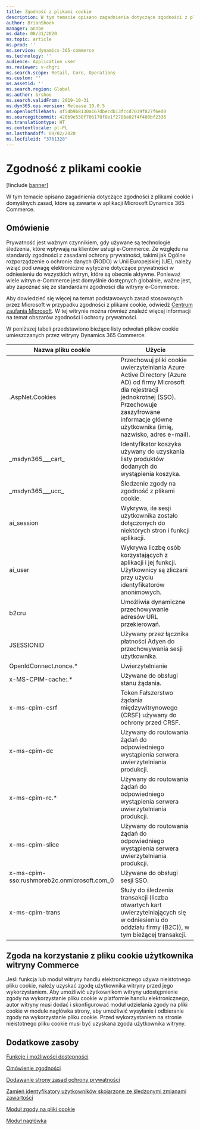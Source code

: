 ```yaml
---
title: Zgodność z plikami cookie
description: W tym temacie opisano zagadnienia dotyczące zgodności z plikami cookie i domyślnych zasad, które są zawarte w aplikacji Microsoft Dynamics 365 Commerce.
author: BrianShook
manager: annbe
ms.date: 08/31/2020
ms.topic: article
ms.prod: ''
ms.service: dynamics-365-commerce
ms.technology: ''
audience: Application user
ms.reviewer: v-chgri
ms.search.scope: Retail, Core, Operations
ms.custom: ''
ms.assetid: ''
ms.search.region: Global
ms.author: brshoo
ms.search.validFrom: 2019-10-31
ms.dyn365.ops.version: Release 10.0.5
ms.openlocfilehash: 4f54b9b8130a167dbecdb13fccd7039f827f6ed0
ms.sourcegitcommit: 420b9e538f706178f8e1f2786e02f4f400bf2336
ms.translationtype: HT
ms.contentlocale: pl-PL
ms.lasthandoff: 09/02/2020
ms.locfileid: "3761328"
---
```

# <a name="cookie-compliance"></a>Zgodność z plikami cookie

[!include [banner](includes/banner.md)]

W tym temacie opisano zagadnienia dotyczące zgodności z plikami cookie i domyślnych zasad, które są zawarte w aplikacji Microsoft Dynamics 365 Commerce.

## <a name="overview"></a>Omówienie

Prywatność jest ważnym czynnikiem, gdy używane są technologie śledzenia, które wpływają na klientów usługi e-Commerce. Ze względu na standardy zgodności z zasadami ochrony prywatności, takimi jak Ogólne rozporządzenie o ochronie danych (RODO) w Unii Europejskiej (UE), należy wziąć pod uwagę elektroniczne wytyczne dotyczące prywatności w odniesieniu do wszystkich witryn, które są obecnie aktywne. Ponieważ wiele witryn e-Commerce jest domyślnie dostępnych globalnie, ważne jest, aby zapoznać się ze standardami zgodności dla witryny e-Commerce.

Aby dowiedzieć się więcej na temat podstawowych zasad stosowanych przez Microsoft w przypadku zgodności z plikami cookie, odwiedź [Centrum zaufania Microsoft](https://www.microsoft.com/trust-center). W tej witrynie można również znaleźć więcej informacji na temat obszarów zgodności i ochrony prywatności.

W poniższej tabeli przedstawiono bieżące listy odwołań plików cookie umieszczanych przez witryny Dynamics 365 Commerce.

| Nazwa pliku cookie                               | Użycie                                                        |
| ------------------------------------------- | ------------------------------------------------------------ |
| .AspNet.Cookies                             | Przechowuj pliki cookie uwierzytelniania Azure Active Directory (Azure AD) od firmy Microsoft dla rejestracji jednokrotnej (SSO). Przechowuje zaszyfrowane informacje główne użytkownika (imię, nazwisko, adres e-mail). |
| &#95;msdyn365___cart&#95;                           | Identyfikator koszyka używany do uzyskania listy produktów dodanych do wystąpienia koszyka. |
| &#95;msdyn365___ucc&#95;                            | Śledzenie zgody na zgodność z plikami cookie.                          |
| ai_session                                  | Wykrywa, ile sesji użytkownika zostało dołączonych do niektórych stron i funkcji aplikacji. |
| ai_user                                     | Wykrywa liczbę osób korzystających z aplikacji i jej funkcji. Użytkownicy są zliczani przy użyciu identyfikatorów anonimowych. |
| b2cru                                       | Umożliwia dynamiczne przechowywanie adresów URL przekierowań.                              |
| JSESSIONID                                  | Używany przez łącznika płatności Adyen do przechowywania sesji użytkownika.       |
| OpenIdConnect.nonce.&#42;                       | Uwierzytelnianie                                               |
| x-MS-CPIM-cache:.&#42;                          | Używane do obsługi stanu żądania.                      |
| x-ms-cpim-csrf                              | Token Fałszerstwo żądania międzywitrynowego (CRSF) używany do ochrony przed CRSF.     |
| x-ms-cpim-dc                                | Używany do routowania żądań do odpowiedniego wystąpienia serwera uwierzytelniania produkcji. |
| x-ms-cpim-rc.&#42;                              | Używany do routowania żądań do odpowiedniego wystąpienia serwera uwierzytelniania produkcji. |
| x-ms-cpim-slice                             | Używany do routowania żądań do odpowiedniego wystąpienia serwera uwierzytelniania produkcji. |
| x-ms-cpim-sso:rushmoreb2c.onmicrosoft.com_0 | Używane do obsługi sesji SSO.                        |
| x-ms-cpim-trans                             | Służy do śledzenia transakcji (liczba otwartych kart uwierzytelniających się w odniesieniu do oddziału firmy (B2C)), w tym bieżącej transakcji. |

## <a name="site-user-cookie-consent-on-an-e-commerce-site"></a>Zgoda na korzystanie z pliku cookie użytkownika witryny Commerce 

Jeśli funkcja lub moduł witryny handlu elektronicznego używa nieistotnego pliku cookie, należy uzyskać zgodę użytkownika witryny przed jego wykorzystaniem. Aby umożliwić użytkownikom witryny udostępnienie zgody na wykorzystanie pliku cookie w platformie handlu elektronicznego, autor witryny musi dodać i skonfigurować moduł udzielania zgody na pliki cookie w module nagłówka strony, aby umożliwić wysyłanie i odbieranie zgody na wykorzystanie pliku cookie. Przed wykorzystaniem na stronie nieistotnego pliku cookie musi być uzyskana zgoda użytkownika witryny.

## <a name="additional-resources"></a>Dodatkowe zasoby

[Funkcje i możliwości dostępności](accessibility.md)

[Omówienie zgodności](compliance-overview.md)

[Dodawanie strony zasad ochrony prywatności](add-privacy-page.md)

[Zamień identyfikatory użytkowników skojarzone ze śledzonymi zmianami zawartości](replace-IDs-tracked-changes.md)

[Moduł zgody na pliki cookie](cookie-consent-module.md) 
 
[Moduł nagłówka](author-header-module.md)
